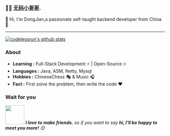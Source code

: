 ###  :man_technologist:  [无码小哥哥](https://codeless.run).

👋 Hi, I'm DongJian,a passionate self-taught backend developer from China 🚀. 

---------------------------------------------------------------------------------------------------------------------------------------------------------------------------------

[![codelessrun's github stats](https://github-readme-stats.vercel.app/api?username=codelessrun&count_private=true&show_icons=true&theme=radical)](https://github.com/codelessrun)

### About

-  **Learning :** Full-Stack Development :zap: | Open-Source :fire:    
-  **Languages :** Java, ASM, Netty, Mysql
-  **Hobbies :** ChineseChess :performing_arts: & Music :headphones:
-  **Fact :** First solve the problem, then write the code :heart:

### Wait for you

<img src="https://media.giphy.com/media/LnQjpWaON8nhr21vNW/giphy.gif" width="60"> <em><b>I love to make friends.</b> so if you want to say <b>hi, I'll be happy to meet you more!</b> 😊</em>
